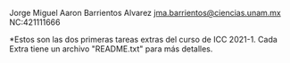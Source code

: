 Jorge Miguel Aaron Barrientos Alvarez
jma.barrientos@ciencias.unam.mx
NC:421111666

*Estos son las dos primeras tareas extras del curso de ICC 2021-1. Cada Extra
tiene un archivo "README.txt" para más detalles. 
